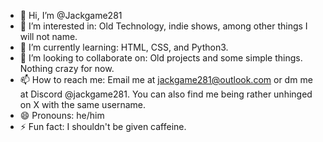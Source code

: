 - 👋 Hi, I’m @Jackgame281
- 👀 I’m interested in: Old Technology, indie shows, among other things I will not name. 
- 🌱 I’m currently learning: HTML, CSS, and Python3. 
- 💞️ I’m looking to collaborate on: Old projects and some simple things. Nothing crazy for now.
- 📫 How to reach me: Email me at jackgame281@outlook.com or dm me at Discord @jackgame281. You can also find me being rather unhinged on X with the same username. 
- 😄 Pronouns: he/him
- ⚡ Fun fact: I shouldn't be given caffeine. 
